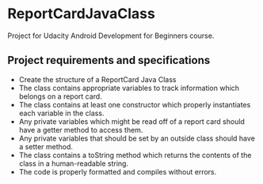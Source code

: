 # ReportCardJavaClass
Project for Udacity Android Development for Beginners course.
## Project requirements and specifications
* Create the structure of a ReportCard Java Class 
* The class contains appropriate variables to track information which belongs on a report card. 
* The class contains at least one constructor which properly instantiates each variable in the class.
* Any private variables which might be read off of a report card should have a getter method to access them.
* Any private variables that should be set by an outside class should have a setter method.
* The class contains a toString method which returns the contents of the class in a human-readable string.
* The code is properly formatted and compiles without errors.
